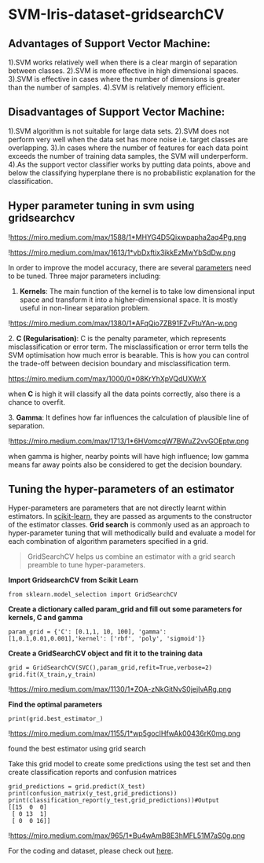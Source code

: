 # SVM-Iris-dataset-gridsearchCV
## Advantages of Support Vector Machine:
1).SVM works relatively well when there is a clear margin of separation between classes.
2).SVM is more effective in high dimensional spaces.
3).SVM is effective in cases where the number of dimensions is greater than the number of samples.
4).SVM is relatively memory efficient.
## Disadvantages of Support Vector Machine:
1).SVM algorithm is not suitable for large data sets.
2).SVM does not perform very well when the data set has more noise i.e. target classes are overlapping.
3).In cases where the number of features for each data point exceeds the number of training data samples, the SVM will underperform.
4).As the support vector classifier works by putting data points, above and below the classifying hyperplane there is no probabilistic explanation for the classification.

## Hyper parameter tuning in svm using gridsearchcv
!https://miro.medium.com/max/1588/1*MHYG4D5Qixwpapha2aq4Pg.png

!https://miro.medium.com/max/1613/1*vbDxftix3ikkEzMwYbSdDw.png

In order to improve the model accuracy, there are several [parameters](https://ogrisel.github.io/scikit-learn.org/sklearn-tutorial/modules/generated/sklearn.svm.SVC.html) need to be tuned. Three major parameters including:

1. **Kernels**: The main function of the kernel is to take low dimensional input space
and transform it into a higher-dimensional space. It is mostly useful in non-linear separation problem.

!https://miro.medium.com/max/1380/1*AFqQio7ZB91FZvFtuYAn-w.png

2. **C (Regularisation)**:
 C is the penalty parameter, which represents misclassification or error
 term. The misclassification or error term tells the SVM optimisation 
how much error is bearable. This is how you can control the trade-off 
between decision boundary and misclassification term.

https://miro.medium.com/max/1000/0*08KrYhXpVQdUXWrX

when **C** is high it will classify all the data points correctly, also there is a chance to overfit.

3. **Gamma**: It defines how far influences the calculation of plausible line of separation.

!https://miro.medium.com/max/1713/1*6HVomcqW7BWuZ2vvGOEptw.png

when
 gamma is higher, nearby points will have high influence; low gamma 
means far away points also be considered to get the decision boundary.

## **Tuning the hyper-parameters of an estimator**

Hyper-parameters are parameters that are not directly learnt within estimators. In [scikit-learn](https://scikit-learn.org/stable/modules/grid_search.html), they are passed as arguments to the constructor of the estimator classes. **Grid search** is
 commonly used as an approach to hyper-parameter tuning that will 
methodically build and evaluate a model for each combination of 
algorithm parameters specified in a grid.

> GridSearchCV helps us combine an estimator with a grid search preamble to tune hyper-parameters.
> 

**Import GridsearchCV from Scikit Learn**

```
from sklearn.model_selection import GridSearchCV
```

**Create a dictionary called param_grid and fill out some parameters for kernels, C and gamma**

```
param_grid = {'C': [0.1,1, 10, 100], 'gamma': [1,0.1,0.01,0.001],'kernel': ['rbf', 'poly', 'sigmoid']}
```

**Create a GridSearchCV object and fit it to the training data**

```
grid = GridSearchCV(SVC(),param_grid,refit=True,verbose=2)
grid.fit(X_train,y_train)
```

!https://miro.medium.com/max/1130/1*ZOA-zNkGitNvS0jejIvARg.png

**Find the optimal parameters**

```
print(grid.best_estimator_)
```

!https://miro.medium.com/max/1155/1*wp5gocIHfwAk00436rK0mg.png

found the best estimator using grid search

Take this grid model to create some predictions using the test set and then create classification reports and confusion matrices

```
grid_predictions = grid.predict(X_test)
print(confusion_matrix(y_test,grid_predictions))
print(classification_report(y_test,grid_predictions))#Output
[[15  0  0]
 [ 0 13  1]
 [ 0  0 16]]
```

!https://miro.medium.com/max/965/1*Bu4wAmB8E3hMFL51M7aS0g.png

For the coding and dataset, please check out [here](https://github.com/clareyan/SVM-Hyper-parameter-Tuning-using-GridSearchCV).
